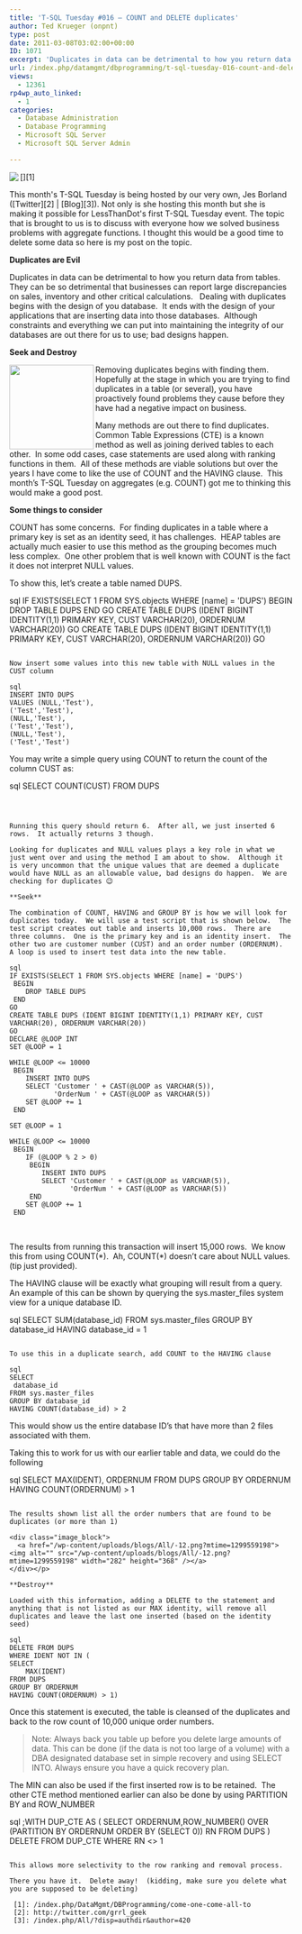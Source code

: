 ```yaml
---
title: 'T-SQL Tuesday #016 – COUNT and DELETE duplicates'
author: Ted Krueger (onpnt)
type: post
date: 2011-03-08T03:02:00+00:00
ID: 1071
excerpt: 'Duplicates in data can be detrimental to how you return data from tables.  They can be so detrimental that businesses can report large discrepancies on sales, inventory and other critical calculations.   Dealing with duplicates begins with the design of you database.  It ends with the design of your applications that are inserting data into those databases.  Although constraints and everything we can put into maintaining the integrity of our databases are out there for us to use; bad designs happen.'
url: /index.php/datamgmt/dbprogramming/t-sql-tuesday-016-count-and-delete-duplicates/
views:
  - 12361
rp4wp_auto_linked:
  - 1
categories:
  - Database Administration
  - Database Programming
  - Microsoft SQL Server
  - Microsoft SQL Server Admin

---
```

[<img src="/wp-content/uploads/blogs/DataMgmt/olap_1.gif" align="left" />][1]
  
This month's T-SQL Tuesday is being hosted by our very own, Jes Borland ([Twitter][2] | [Blog][3]). Not only is she hosting this month but she is making it possible for LessThanDot's first T-SQL Tuesday event. The topic that is brought to us is to discuss with everyone how we solved business problems with aggregate functions. I thought this would be a good time to delete some data so here is my post on the topic.</p> 

**Duplicates are Evil**

Duplicates in data can be detrimental to how you return data from tables.  They can be so detrimental that businesses can report large discrepancies on sales, inventory and other critical calculations.   Dealing with duplicates begins with the design of you database.  It ends with the design of your applications that are inserting data into those databases.  Although constraints and everything we can put into maintaining the integrity of our databases are out there for us to use; bad designs happen.

**Seek and Destroy**

<div class="image_block">
  <a href="/wp-content/uploads/blogs/All/-13.png?mtime=1299559389"><img alt="" src="/wp-content/uploads/blogs/All/-13.png?mtime=1299559389" width="150" height="150" align="left" /></a>
</div>

Removing duplicates begins with finding them.  Hopefully at the stage in which you are trying to find duplicates in a table (or several), you have proactively found problems they cause before they have had a negative impact on business. 

Many methods are out there to find duplicates.  Common Table Expressions (CTE) is a known method as well as joining derived tables to each other.  In some odd cases, case statements are used along with ranking functions in them.  All of these methods are viable solutions but over the years I have come to like the use of COUNT and the HAVING clause.  This month’s T-SQL Tuesday on aggregates (e.g. COUNT) got me to thinking this would make a good post.

**Some things to consider**

COUNT has some concerns.  For finding duplicates in a table where a primary key is set as an identity seed, it has challenges.  HEAP tables are actually much easier to use this method as the grouping becomes much less complex.  One other problem that is well known with COUNT is the fact it does not interpret NULL values. 

To show this, let’s create a table named DUPS.

sql
IF EXISTS(SELECT 1 FROM SYS.objects WHERE [name] = 'DUPS')
 BEGIN
	DROP TABLE DUPS
 END
GO 
CREATE TABLE DUPS (IDENT BIGINT IDENTITY(1,1) PRIMARY KEY, CUST VARCHAR(20), ORDERNUM VARCHAR(20))
GO
CREATE TABLE DUPS (IDENT BIGINT IDENTITY(1,1) PRIMARY KEY, CUST VARCHAR(20), ORDERNUM VARCHAR(20))
GO
```

Now insert some values into this new table with NULL values in the CUST column

sql
INSERT INTO DUPS 
VALUES (NULL,'Test'),
('Test','Test'),
(NULL,'Test'),
('Test','Test'),
(NULL,'Test'),
('Test','Test')
```

You may write a simple query using COUNT to return the count of the column CUST as:

sql
SELECT COUNT(CUST) FROM DUPS
```

 

Running this query should return 6.  After all, we just inserted 6 rows.  It actually returns 3 though. 

Looking for duplicates and NULL values plays a key role in what we just went over and using the method I am about to show.  Although it is very uncommon that the unique values that are deemed a duplicate would have NULL as an allowable value, bad designs do happen.  We are checking for duplicates 😉

**Seek**

The combination of COUNT, HAVING and GROUP BY is how we will look for duplicates today.  We will use a test script that is shown below.  The test script creates out table and inserts 10,000 rows.  There are three columns.  One is the primary key and is an identity insert.  The other two are customer number (CUST) and an order number (ORDERNUM).  A loop is used to insert test data into the new table.

sql
IF EXISTS(SELECT 1 FROM SYS.objects WHERE [name] = 'DUPS')
 BEGIN
	DROP TABLE DUPS
 END
GO 
CREATE TABLE DUPS (IDENT BIGINT IDENTITY(1,1) PRIMARY KEY, CUST VARCHAR(20), ORDERNUM VARCHAR(20))
GO
DECLARE @LOOP INT
SET @LOOP = 1

WHILE @LOOP <= 10000
 BEGIN
	INSERT INTO DUPS
	SELECT 'Customer ' + CAST(@LOOP as VARCHAR(5)),
		   'OrderNum ' + CAST(@LOOP as VARCHAR(5))
	SET @LOOP += 1
 END

SET @LOOP = 1

WHILE @LOOP <= 10000
 BEGIN
	IF (@LOOP % 2 > 0)
	 BEGIN
		INSERT INTO DUPS
		SELECT 'Customer ' + CAST(@LOOP as VARCHAR(5)),
			   'OrderNum ' + CAST(@LOOP as VARCHAR(5))
	 END
	SET @LOOP += 1
 END
```

 

The results from running this transaction will insert 15,000 rows.  We know this from using COUNT(\*).  Ah, COUNT(\*) doesn’t care about NULL values.  (tip just provided). 

The HAVING clause will be exactly what grouping will result from a query.  An example of this can be shown by querying the sys.master_files system view for a unique database ID.

sql
SELECT 
 SUM(database_id)
FROM sys.master_files
GROUP BY database_id
HAVING database_id = 1
```

To use this in a duplicate search, add COUNT to the HAVING clause

sql
SELECT 
 database_id
FROM sys.master_files
GROUP BY database_id
HAVING COUNT(database_id) > 2
```

This would show us the entire database ID’s that have more than 2 files associated with them.

Taking this to work for us with our earlier table and data, we could do the following

sql
SELECT 
	MAX(IDENT),
	ORDERNUM
FROM DUPS 
GROUP BY ORDERNUM 
HAVING COUNT(ORDERNUM) > 1
```

The results shown list all the order numbers that are found to be duplicates (or more than 1)

<div class="image_block">
  <a href="/wp-content/uploads/blogs/All/-12.png?mtime=1299559198"><img alt="" src="/wp-content/uploads/blogs/All/-12.png?mtime=1299559198" width="282" height="368" /></a>
</div></p> 

**Destroy**

Loaded with this information, adding a DELETE to the statement and anything that is not listed as our MAX identity, will remove all duplicates and leave the last one inserted (based on the identity seed)

sql
DELETE FROM DUPS 
WHERE IDENT NOT IN (
SELECT 
	MAX(IDENT)
FROM DUPS 
GROUP BY ORDERNUM 
HAVING COUNT(ORDERNUM) > 1)
```

Once this statement is executed, the table is cleansed of the duplicates and back to the row count of 10,000 unique order numbers. 

> <span class="MT_red">Note: Always back you table up before you delete large amounts of data. This can be done (if the data is not too large of a volume) with a DBA designated database set in simple recovery and using SELECT INTO. Always ensure you have a quick recovery plan.</span> 

The MIN can also be used if the first inserted row is to be retained.  The other CTE method mentioned earlier can also be done by using PARTITION BY and ROW_NUMBER

sql
;WITH DUP_CTE AS
(
SELECT ORDERNUM,ROW_NUMBER() OVER (PARTITION BY ORDERNUM ORDER BY (SELECT 0)) RN FROM DUPS 
)
DELETE FROM DUP_CTE
WHERE RN <> 1
```

This allows more selectivity to the row ranking and removal process. 

There you have it.  Delete away!  (kidding, make sure you delete what you are supposed to be deleting)

 [1]: /index.php/DataMgmt/DBProgramming/come-one-come-all-to
 [2]: http://twitter.com/grrl_geek
 [3]: /index.php/All/?disp=authdir&author=420